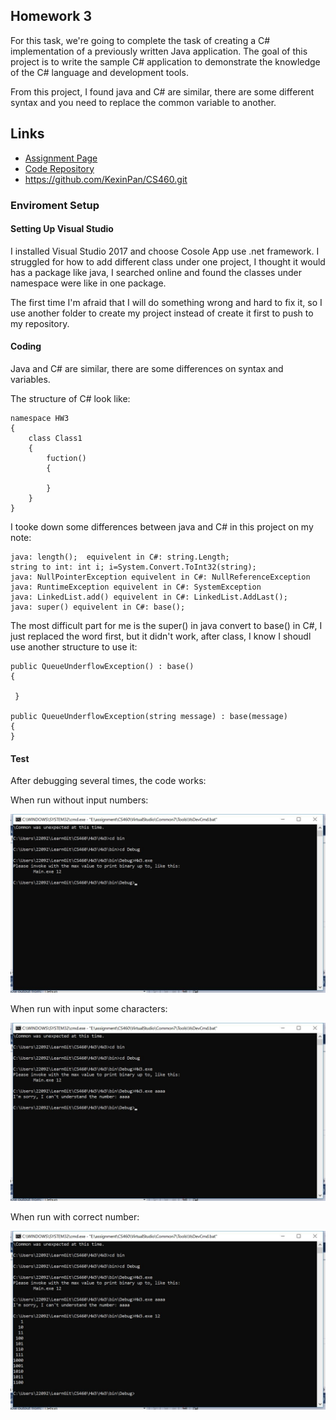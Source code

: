 ## Homework 3

For this task, we're going to complete the task of creating a C# implementation of a previously written Java application. The goal of this project is to write the sample C# application to demonstrate the knowledge of the C# language and development tools.

From this project, I found java and C# are similar, there are some different syntax and you need to replace the common variable to another.


## Links

* [Assignment Page](http://www.wou.edu/~morses/classes/cs46x/assignments/HW3.html)
* [Code Repository](https://github.com/KexinPan/CS460/HW3)
* https://github.com/KexinPan/CS460.git

### Enviroment Setup

#### Setting Up Visual Studio

I installed Visual Studio 2017 and choose Cosole App use .net framework. I struggled for how to add different class under one project, I thought it would has a package like java, I searched online and found the classes under namespace were like in one package.

The first time I'm afraid that I will do something wrong and hard to fix it, so I use another folder to create my project instead of create it first to push to my repository.

#### Coding

Java and C# are similar, there are some differences on syntax and variables.

The structure of C# look like:

```
namespace HW3
{
    class Class1
    {
        fuction()
        {

        }
    }
}

```
I tooke down some differences between java and C# in this project on my note:
```
java: length();  equivelent in C#: string.Length;
string to int: int i; i=System.Convert.ToInt32(string);
java: NullPointerException equivelent in C#: NullReferenceException
java: RuntimeException equivelent in C#: SystemException
java: LinkedList.add() equivelent in C#: LinkedList.AddLast();
java: super() equivelent in C#: base();

```
The most difficult part for me is the super() in java convert to base() in C#, I just replaced the word first, but it didn't work, after class, I know I shoudl use another structure to use it:

```
public QueueUnderflowException() : base()
{

 }

public QueueUnderflowException(string message) : base(message)
{
}
```

#### Test

After debugging several times, the code works:

When run without input numbers:

![RunWithoutNumber](Code/RunWithoutNumber.jpg)

When run with input some characters:

![RunWithCharacter](Code/RunWithCharacter.jpg)

When run with correct number:

![RunSuccess](Code/RunSuccess.jpg)





